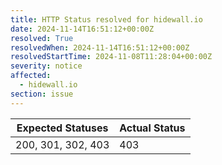 ```yaml
---
title: HTTP Status resolved for hidewall.io
date: 2024-11-14T16:51:12+00:00Z
resolved: True
resolvedWhen: 2024-11-14T16:51:12+00:00Z
resolvedStartTime: 2024-11-08T11:28:04+00:00Z
severity: notice
affected:
  - hidewall.io
section: issue
---
```


| Expected Statuses | Actual Status  |
|-------------------|----------------|
| 200, 301, 302, 403 | 403 |
